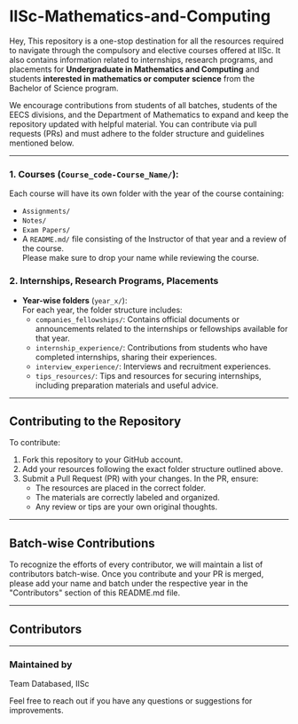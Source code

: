 # IISc-Mathematics-and-Computing

Hey, This repository is a one-stop destination for all the resources required to navigate through the compulsory and elective courses offered at IISc. It also contains information related to internships, research programs, and placements for **Undergraduate in Mathematics and Computing** and students **interested in mathematics or computer science** from the Bachelor of Science program.

We encourage contributions from students of all batches, students of the EECS divisions, and the Department of Mathematics to expand and keep the repository updated with helpful material. You can contribute via pull requests (PRs) and must adhere to the folder structure and guidelines mentioned below.

---

### 1. **Courses** (`Course_code-Course_Name/`): 
  Each course will have its own folder with the year of the course containing:
  - `Assignments/`
  - `Notes/`
  - `Exam Papers/`
  - A `README.md/` file consisting of the Instructor of that year and a review of the course.  
    Please make sure to drop your name while reviewing the course.

### 2. Internships, Research Programs, Placements

- **Year-wise folders** (`year_x/`):  
  For each year, the folder structure includes:
  - `companies_fellowships/`: Contains official documents or announcements related to the internships or fellowships available for that year.
  - `internship_experience/`: Contributions from students who have completed internships, sharing their experiences.
  - `interview_experience/`: Interviews and recruitment experiences.
  - `tips_resources/`: Tips and resources for securing internships, including preparation materials and useful advice.

---

## Contributing to the Repository

To contribute:

1. Fork this repository to your GitHub account.
2. Add your resources following the exact folder structure outlined above.
3. Submit a Pull Request (PR) with your changes. In the PR, ensure:
   - The resources are placed in the correct folder.
   - The materials are correctly labeled and organized.
   - Any review or tips are your own original thoughts.

---

## Batch-wise Contributions

To recognize the efforts of every contributor, we will maintain a list of contributors batch-wise. Once you contribute and your PR is merged, please add your name and batch under the respective year in the "Contributors" section of this README.md file.

---

## Contributors

---

### Maintained by

Team Databased, IISc

Feel free to reach out if you have any questions or suggestions for improvements.
